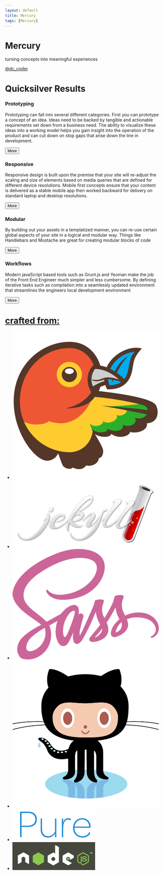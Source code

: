 ```yaml
---
layout: default
title: Mercury
tags: [Mercury]
---
```

<div class="splash-container splash-combo-respond">
    <div class="splash">
        <h1 class="splash-head fade-in page-hero">Mercury</h1>
        <p class="splash-subhead">
            turning concepts into meaningful experiences
        </p>
        <p>
            <a href="https://twitter.com/dc_coder" class="pure-button pure-button-primary" title="Follow Me on Twitter!">
                @dc_coder
                <i class="fa fa-twitter"></i>
            </a>
        </p>
    </div>
</div>
<div class="content boundary">
    <div class="content-wrapper is-center">
        <h1 class="content-head">
            Quicksilver Results
        </h1>
        <div class="fill edge is-center">
            <div class="swatch-five edge">
                <h3>
                    Prototyping
                </h3>
                <i class="fa fa-rocket teaser-more box fade-in one"></i>
                <p>
                    Prototyping can fall into several different categories.  First you can prototype a concept of an
                    idea.  Ideas need to be backed by tangible and actionable requirements set down from a business
                    need.
                    The ability to visualize these ideas into a working model helps you gain insight into the operation of the product and can cut down on stop gaps that arise down the line in development.</br>
                </p>
                <button class="pure-button">More <i class="fa fa-angle-double-right"></i></button>
            </div>
            <div class="swatch-five">
                <h3>
                    Responsive
                </h3>
                <i class="fa fa-mobile teaser-more box fade-in two"></i>
                <p>
                    Responsive design is built upon the premise that your site will re-adjust the scaling and size of
                    elements based on media queries that are defined for different device resolutions. Mobile first
                    concepts ensure that your content is delivered as a stable mobile app then worked backward for
                    delivery on standard laptop and desktop resolutions.</br>
                </p>
                <button class="pure-button">More <i class="fa fa-angle-double-right"></i></button>
            </div>
            <div class="swatch-five">
                <h3>
                    Modular
                </h3>
                <i class="fa fa-th-large teaser-more box fade-in three"></i>
                <p>
                    By building out your assets in a templatized manner, you can re-use certain global aspects of your
                    site
                    in a logical and modular way.  Things like Handlebars and Mustache are great for creating modular
                    blocks of code</br>
                </p>
                <button class="pure-button">More <i class="fa fa-angle-double-right"></i></button>
            </div>
            <div class="swatch-five">
                <h3>
                    Workflows
                </h3>
                <i class="fa fa-check-square-o teaser-more box fade-in four"></i>
                <p>
                    Modern javaScript based tools such as Grunt.js and Yeoman make the job of the Front End
                    Engineer much simpler and less cumbersome.  By defining iterative tasks such as compilation into a
                    seamlessly updated environment that streamlines the engineers local development environment</br>
                </p>
                <button class="pure-button">More <i class="fa fa-angle-double-right"></i></button>
            </div>
        </div>
        <div class="fill edge is-center">
            <a href="#" data-event="label">
                <h1 class="power">
                    crafted from:
                </h1>
            </a>
            <ul class="pure-power-list fill edge">
                <li class="power-image">
                    <a data-provider="bower" href="http://bower.io/">
                        <img class="grey-scale ghost img-bower" src="img/bower-logo.png" alt="Bower">
                    </a>
                </li>
                <li class="power-image">
                    <a  data-provider="jekyll" href="http://jekyllrb.com/">
                        <img class="grey-scale ghost img-jekyll" src="img/jekyll.png" alt="Jekyll">
                    </a>
                </li>
                <li class="power-image">
                    <a data-provider="sass" href="http://sass-lang.com/">
                        <img class="grey-scale ghost img-sass" src="img/sass-logo.png" alt="Jekyll">
                    </a>
                </li>
                <li class="power-image">
                    <a  data-provider="github"href="https://github.com/">
                        <img class="grey-scale ghost img-git" src="img/git-original.png" alt="GitHub">
                    </a>
                </li>
                <li class="power-image">
                    <a  data-provider="pure" href="http://purecss.io/">
                        <img class="grey-scale ghost img-pure" src="img/pure.png" alt="Pure">
                    </a>
                </li>
                <li class="power-image">
                    <a data-provider="node" href="http://nodejs.org/">
                        <img class="grey-scale ghost img-node" src="img/node-bg.png" alt="Node">
                    </a>
                </li>
            </ul>
        </div>
        <div class="pure-u-1">
            <div class="posts">
            </div>
        </div>
    </div>
</div>
